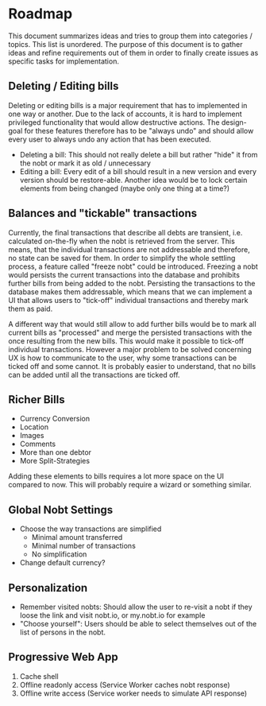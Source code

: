 # Roadmap

This document summarizes ideas and tries to group them into categories / topics. This list is unordered.
The purpose of this document is to gather ideas and refine requirements out of them in order to finally create issues as specific tasks for implementation.

## Deleting / Editing bills

Deleting or editing bills is a major requirement that has to implemented in one way or another. Due to the lack of accounts, it is hard to implement privileged functionality that would allow destructive actions. The design-goal for these features therefore has to be "always undo" and should allow every user to always undo any action that has been executed.

- Deleting a bill: This should not really delete a bill but rather "hide" it from the nobt or mark it as old / unnecessary
- Editing a bill: Every edit of a bill should result in a new version and every version should be restore-able. Another idea would be to lock certain elements from being changed (maybe only one thing at a time?)

## Balances and "tickable" transactions

Currently, the final transactions that describe all debts are transient, i.e. calculated on-the-fly when the nobt is retrieved from the server. This means, that the individual transactions are not addressable and therefore, no state can be saved for them. In order to simplify the whole settling process, a feature called "freeze nobt" could be introduced. Freezing a nobt would persists the current transactions into the database and prohibits further bills from being added to the nobt. Persisting the transactions to the database makes them addressable, which means that we can implement a UI that allows users to "tick-off" individual transactions and thereby mark them as paid.

A different way that would still allow to add further bills would be to mark all current bills as "processed" and merge the persisted transactions with the once resulting from the new bills. This would make it possible to tick-off individual transactions. However a major problem to be solved concerning UX is how to communicate to the user, why some transactions can be ticked off and some cannot. It is probably easier to understand, that no bills can be added until all the transactions are ticked off.

## Richer Bills

- Currency Conversion
- Location
- Images
- Comments
- More than one debtor
- More Split-Strategies

Adding these elements to bills requires a lot more space on the UI compared to now. This will probably require a wizard or something similar.

## Global Nobt Settings

- Choose the way transactions are simplified
  - Minimal amount transferred
  - Minimal number of transactions
  - No simplification
- Change default currency?

## Personalization

- Remember visited nobts: Should allow the user to re-visit a nobt if they loose the link and visit nobt.io, or my.nobt.io for example
- "Choose yourself": Users should be able to select themselves out of the list of persons in the nobt.

## Progressive Web App

1. Cache shell
2. Offline readonly access (Service Worker caches nobt response)
3. Offline write access (Service worker needs to simulate API response)
